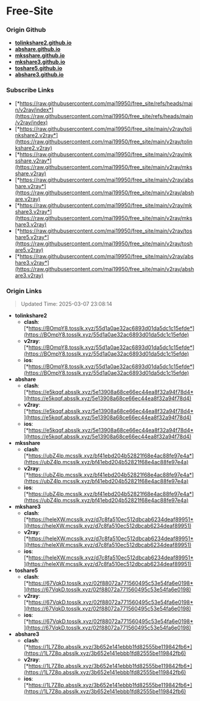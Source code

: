 # Free-Site

### Origin Github

- [**tolinkshare2.github.io**](https://github.com/tolinkshare2/tolinkshare2.github.io)
- [**abshare.github.io**](https://github.com/abshare/abshare.github.io)
- [**mksshare.github.io**](https://github.com/mksshare/mksshare.github.io)
- [**mkshare3.github.io**](https://github.com/mkshare3/mkshare3.github.io)
- [**toshare5.github.io**](https://github.com/toshare5/toshare5.github.io)
- [**abshare3.github.io**](https://github.com/abshare3/abshare3.github.io)

### Subscribe Links

- [*https://raw.githubusercontent.com/mai19950/free_site/refs/heads/main/v2ray/index*](https://raw.githubusercontent.com/mai19950/free_site/refs/heads/main/v2ray/index)
- [*https://raw.githubusercontent.com/mai19950/free_site/main/v2ray/tolinkshare2.v2ray*](https://raw.githubusercontent.com/mai19950/free_site/main/v2ray/tolinkshare2.v2ray)
- [*https://raw.githubusercontent.com/mai19950/free_site/main/v2ray/mksshare.v2ray*](https://raw.githubusercontent.com/mai19950/free_site/main/v2ray/mksshare.v2ray)
- [*https://raw.githubusercontent.com/mai19950/free_site/main/v2ray/abshare.v2ray*](https://raw.githubusercontent.com/mai19950/free_site/main/v2ray/abshare.v2ray)
- [*https://raw.githubusercontent.com/mai19950/free_site/main/v2ray/mkshare3.v2ray*](https://raw.githubusercontent.com/mai19950/free_site/main/v2ray/mkshare3.v2ray)
- [*https://raw.githubusercontent.com/mai19950/free_site/main/v2ray/toshare5.v2ray*](https://raw.githubusercontent.com/mai19950/free_site/main/v2ray/toshare5.v2ray)
- [*https://raw.githubusercontent.com/mai19950/free_site/main/v2ray/abshare3.v2ray*](https://raw.githubusercontent.com/mai19950/free_site/main/v2ray/abshare3.v2ray)

### Origin Links

> Updated Time: 2025-03-07 23:08:14

- **tolinkshare2**
  - **clash**: [*https://BOmpY8.tosslk.xyz/55d1a0ae32ac6893d01da5dc1c15efde*](https://BOmpY8.tosslk.xyz/55d1a0ae32ac6893d01da5dc1c15efde)
  - **v2ray**: [*https://BOmpY8.tosslk.xyz/55d1a0ae32ac6893d01da5dc1c15efde*](https://BOmpY8.tosslk.xyz/55d1a0ae32ac6893d01da5dc1c15efde)
  - **ios**: [*https://BOmpY8.tosslk.xyz/55d1a0ae32ac6893d01da5dc1c15efde*](https://BOmpY8.tosslk.xyz/55d1a0ae32ac6893d01da5dc1c15efde)
- **abshare**
  - **clash**: [*https://e5kqqf.absslk.xyz/5e13908a68ce66ec44ea8f32a94f78d4*](https://e5kqqf.absslk.xyz/5e13908a68ce66ec44ea8f32a94f78d4)
  - **v2ray**: [*https://e5kqqf.absslk.xyz/5e13908a68ce66ec44ea8f32a94f78d4*](https://e5kqqf.absslk.xyz/5e13908a68ce66ec44ea8f32a94f78d4)
  - **ios**: [*https://e5kqqf.absslk.xyz/5e13908a68ce66ec44ea8f32a94f78d4*](https://e5kqqf.absslk.xyz/5e13908a68ce66ec44ea8f32a94f78d4)
- **mksshare**
  - **clash**: [*https://ubZ4lp.mcsslk.xyz/bf41ebd204b52821f68e4ac88fe97e4a*](https://ubZ4lp.mcsslk.xyz/bf41ebd204b52821f68e4ac88fe97e4a)
  - **v2ray**: [*https://ubZ4lp.mcsslk.xyz/bf41ebd204b52821f68e4ac88fe97e4a*](https://ubZ4lp.mcsslk.xyz/bf41ebd204b52821f68e4ac88fe97e4a)
  - **ios**: [*https://ubZ4lp.mcsslk.xyz/bf41ebd204b52821f68e4ac88fe97e4a*](https://ubZ4lp.mcsslk.xyz/bf41ebd204b52821f68e4ac88fe97e4a)
- **mkshare3**
  - **clash**: [*https://heleXW.mcsslk.xyz/d7c8fa510ec512dbcab6234deaf89951*](https://heleXW.mcsslk.xyz/d7c8fa510ec512dbcab6234deaf89951)
  - **v2ray**: [*https://heleXW.mcsslk.xyz/d7c8fa510ec512dbcab6234deaf89951*](https://heleXW.mcsslk.xyz/d7c8fa510ec512dbcab6234deaf89951)
  - **ios**: [*https://heleXW.mcsslk.xyz/d7c8fa510ec512dbcab6234deaf89951*](https://heleXW.mcsslk.xyz/d7c8fa510ec512dbcab6234deaf89951)
- **toshare5**
  - **clash**: [*https://67VqkD.tosslk.xyz/02f88072a771560495c53e54fa6e0198*](https://67VqkD.tosslk.xyz/02f88072a771560495c53e54fa6e0198)
  - **v2ray**: [*https://67VqkD.tosslk.xyz/02f88072a771560495c53e54fa6e0198*](https://67VqkD.tosslk.xyz/02f88072a771560495c53e54fa6e0198)
  - **ios**: [*https://67VqkD.tosslk.xyz/02f88072a771560495c53e54fa6e0198*](https://67VqkD.tosslk.xyz/02f88072a771560495c53e54fa6e0198)
- **abshare3**
  - **clash**: [*https://1L7Z8p.absslk.xyz/3b652e141ebbb1fd82555be119842fb6*](https://1L7Z8p.absslk.xyz/3b652e141ebbb1fd82555be119842fb6)
  - **v2ray**: [*https://1L7Z8p.absslk.xyz/3b652e141ebbb1fd82555be119842fb6*](https://1L7Z8p.absslk.xyz/3b652e141ebbb1fd82555be119842fb6)
  - **ios**: [*https://1L7Z8p.absslk.xyz/3b652e141ebbb1fd82555be119842fb6*](https://1L7Z8p.absslk.xyz/3b652e141ebbb1fd82555be119842fb6)
